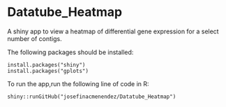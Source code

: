 # Datatube_Heatmap
A shiny app to view a heatmap of differential gene expression for a select number of contigs.

The following packages should be installed:

```
install.packages("shiny")
install.packages("gplots")
```

To run the app,run the following line of code in R:

```
shiny::runGitHub("josefinacmenendez/Datatube_Heatmap")
```
